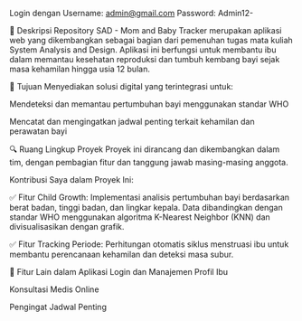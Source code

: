 Login dengan
Username: admin@gmail.com
Password: Admin12-

📌 Deskripsi Repository
SAD - Mom and Baby Tracker merupakan aplikasi web yang dikembangkan sebagai bagian dari pemenuhan tugas mata kuliah System Analysis and Design. Aplikasi ini berfungsi untuk membantu ibu dalam memantau kesehatan reproduksi dan tumbuh kembang bayi sejak masa kehamilan hingga usia 12 bulan.

🎯 Tujuan
Menyediakan solusi digital yang terintegrasi untuk:

Mendeteksi dan memantau pertumbuhan bayi menggunakan standar WHO

Mencatat dan mengingatkan jadwal penting terkait kehamilan dan perawatan bayi

🔍 Ruang Lingkup Proyek
Proyek ini dirancang dan dikembangkan dalam tim, dengan pembagian fitur dan tanggung jawab masing-masing anggota.

Kontribusi Saya dalam Proyek Ini:

✅ Fitur Child Growth:
Implementasi analisis pertumbuhan bayi berdasarkan berat badan, tinggi badan, dan lingkar kepala. Data dibandingkan dengan standar WHO menggunakan algoritma K-Nearest Neighbor (KNN) dan divisualisasikan dengan grafik.

✅ Fitur Tracking Periode:
Perhitungan otomatis siklus menstruasi ibu untuk membantu perencanaan kehamilan dan deteksi masa subur.


🧩 Fitur Lain dalam Aplikasi
Login dan Manajemen Profil Ibu

Konsultasi Medis Online

Pengingat Jadwal Penting
